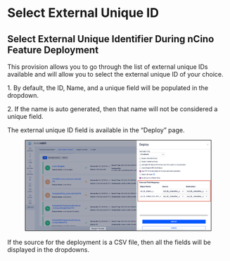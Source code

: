 # Select External Unique ID

## **Select External Unique Identifier During nCino Feature Deployment**

This provision allows you to go through the list of external unique IDs available and will allow you to select the external unique ID of your choice.

1\.       By default, the ID, Name, and a unique field will be populated in the dropdown.

2\.       If the name is auto generated, then that name will not be considered a unique field.

The external unique ID field is available in the “Deploy” page.

<figure><img src="../../../../.gitbook/assets/image (1393).png" alt=""><figcaption></figcaption></figure>

If the source for the deployment is a CSV file, then all the fields will be displayed in the dropdowns.
